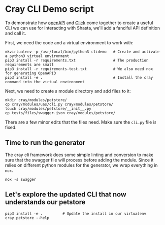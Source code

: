 # Cray CLI Demo script

To demonstrate how [openAPI](https://swagger.io/docs/specification/about/) and [Click](https://palletsprojects.com/p/click/) come together to create a useful CLI we can use for interacting with Shasta, we'll add a fanciful API definition and call it.

First, we need the code and a virtual environment to work with:

``` shell
mkvirtualenv -p /usr/local/bin/python3 clidemo   # Create and activate a python3 virtual environment
pip3 install -r requirements.txt                 # The production requirements are small
pip3 install -r requirements-test.txt            # We also need nox for generating OpenAPI3
pip3 install -e .                                # Install the cray command into the virtual environment
```

Next, we need to create a module directory and add files to it:

``` shell
mkdir cray/modules/petstore/
cp cray/modules/uas/cli.py cray/modules/petstore/
touch cray/modules/petstore/__init__.py
cp tests/files/swagger.json cray/modules/petstore/
```

There are a few minor edits that the files need.  Make sure the `cli.py` file is fixed.

## Time to run the generator

The cray cli framework does some simple linting and conversion to make sure that the swagger file will process before adding the module.  Since it relies on different python modules for the generator, we wrap everything in `nox`.  

``` shell
nox -s swagger
```

## Let's explore the updated CLI that now understands our petstore

``` shell
pip3 install -e .         # Update the install in our virtualenv
cray petstore --help
```